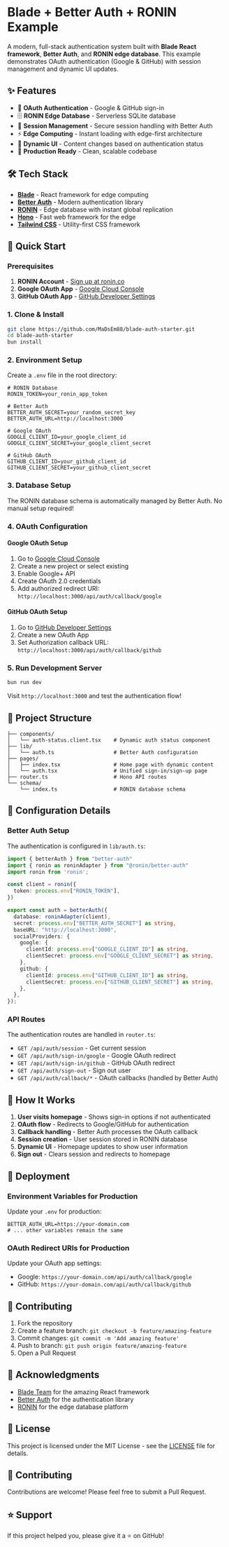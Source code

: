 # Blade + Better Auth + RONIN Example

A modern, full-stack authentication system built with **Blade React framework**, **Better Auth**, and **RONIN edge database**. This example demonstrates OAuth authentication (Google & GitHub) with session management and dynamic UI updates.

## ✨ Features

- 🔐 **OAuth Authentication** - Google & GitHub sign-in
- 🗄️ **RONIN Edge Database** - Serverless SQLite database
- 🔄 **Session Management** - Secure session handling with Better Auth
- ⚡ **Edge Computing** - Instant loading with edge-first architecture
- 🎨 **Dynamic UI** - Content changes based on authentication status
- 🚀 **Production Ready** - Clean, scalable codebase

## 🛠️ Tech Stack

- **[Blade](https://blade.ronin.co)** - React framework for edge computing
- **[Better Auth](https://better-auth.com)** - Modern authentication library
- **[RONIN](https://ronin.co)** - Edge database with instant global replication
- **[Hono](https://hono.dev)** - Fast web framework for the edge
- **[Tailwind CSS](https://tailwindcss.com)** - Utility-first CSS framework

## 🚀 Quick Start

### Prerequisites

1. **RONIN Account** - [Sign up at ronin.co](https://ronin.co)
2. **Google OAuth App** - [Google Cloud Console](https://console.cloud.google.com)
3. **GitHub OAuth App** - [GitHub Developer Settings](https://github.com/settings/developers)

### 1. Clone & Install

```bash
git clone https://github.com/MaDsEm88/blade-auth-starter.git
cd blade-auth-starter
bun install
```

### 2. Environment Setup

Create a `.env` file in the root directory:

```env
# RONIN Database
RONIN_TOKEN=your_ronin_app_token

# Better Auth
BETTER_AUTH_SECRET=your_random_secret_key
BETTER_AUTH_URL=http://localhost:3000

# Google OAuth
GOOGLE_CLIENT_ID=your_google_client_id
GOOGLE_CLIENT_SECRET=your_google_client_secret

# GitHub OAuth
GITHUB_CLIENT_ID=your_github_client_id
GITHUB_CLIENT_SECRET=your_github_client_secret
```

### 3. Database Setup

The RONIN database schema is automatically managed by Better Auth. No manual setup required!

### 4. OAuth Configuration

#### Google OAuth Setup
1. Go to [Google Cloud Console](https://console.cloud.google.com)
2. Create a new project or select existing
3. Enable Google+ API
4. Create OAuth 2.0 credentials
5. Add authorized redirect URI: `http://localhost:3000/api/auth/callback/google`

#### GitHub OAuth Setup
1. Go to [GitHub Developer Settings](https://github.com/settings/developers)
2. Create a new OAuth App
3. Set Authorization callback URL: `http://localhost:3000/api/auth/callback/github`

### 5. Run Development Server

```bash
bun run dev
```

Visit `http://localhost:3000` and test the authentication flow!

## 📁 Project Structure

```
├── components/
│   └── auth-status.client.tsx    # Dynamic auth status component
├── lib/
│   └── auth.ts                   # Better Auth configuration
├── pages/
│   ├── index.tsx                 # Home page with dynamic content
│   └── auth.tsx                  # Unified sign-in/sign-up page
├── router.ts                     # Hono API routes
└── schema/
    └── index.ts                  # RONIN database schema
```

## 🔧 Configuration Details

### Better Auth Setup

The authentication is configured in `lib/auth.ts`:

```typescript
import { betterAuth } from "better-auth"
import { ronin as roninAdapter } from "@ronin/better-auth"
import ronin from 'ronin';

const client = ronin({
  token: process.env["RONIN_TOKEN"],
})

export const auth = betterAuth({
  database: roninAdapter(client),
  secret: process.env["BETTER_AUTH_SECRET"] as string,
  baseURL: "http://localhost:3000",
  socialProviders: {
    google: {
      clientId: process.env["GOOGLE_CLIENT_ID"] as string,
      clientSecret: process.env["GOOGLE_CLIENT_SECRET"] as string,
    },
    github: {
      clientId: process.env["GITHUB_CLIENT_ID"] as string,
      clientSecret: process.env["GITHUB_CLIENT_SECRET"] as string,
    },
  },
});
```

### API Routes

The authentication routes are handled in `router.ts`:

- `GET /api/auth/session` - Get current session
- `GET /api/auth/sign-in/google` - Google OAuth redirect
- `GET /api/auth/sign-in/github` - GitHub OAuth redirect
- `GET /api/auth/sign-out` - Sign out user
- `GET /api/auth/callback/*` - OAuth callbacks (handled by Better Auth)

## 🎯 How It Works

1. **User visits homepage** - Shows sign-in options if not authenticated
2. **OAuth flow** - Redirects to Google/GitHub for authentication
3. **Callback handling** - Better Auth processes the OAuth callback
4. **Session creation** - User session stored in RONIN database
5. **Dynamic UI** - Homepage updates to show user information
6. **Sign out** - Clears session and redirects to homepage

## 🚀 Deployment

### Environment Variables for Production

Update your `.env` for production:

```env
BETTER_AUTH_URL=https://your-domain.com
# ... other variables remain the same
```

### OAuth Redirect URIs for Production

Update your OAuth app settings:
- Google: `https://your-domain.com/api/auth/callback/google`
- GitHub: `https://your-domain.com/api/auth/callback/github`

## 🤝 Contributing

1. Fork the repository
2. Create a feature branch: `git checkout -b feature/amazing-feature`
3. Commit changes: `git commit -m 'Add amazing feature'`
4. Push to branch: `git push origin feature/amazing-feature`
5. Open a Pull Request


## 🙏 Acknowledgments

- [Blade Team](https://blade.im) for the amazing React framework
- [Better Auth](https://better-auth.com) for the authentication library
- [RONIN](https://ronin.co) for the edge database platform
## 📄 License

This project is licensed under the MIT License - see the [LICENSE](LICENSE) file for details.

## 🤝 Contributing

Contributions are welcome! Please feel free to submit a Pull Request.

## ⭐ Support

If this project helped you, please give it a ⭐ on GitHub!
